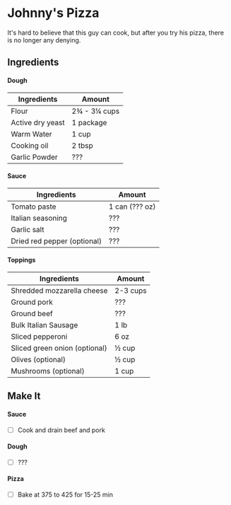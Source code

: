 # Johnny's Pizza
It's hard to believe that this guy can cook, but after you try his pizza, there is no longer any denying.

## Ingredients

#### Dough

| Ingredients                   | Amount          |
|----------------------------   |-----------------|
| Flour                         | 2¾ - 3¼ cups    | 
| Active dry yeast              | 1 package       |
| Warm Water                    | 1 cup           |
| Cooking oil                   | 2 tbsp          |
| Garlic Powder                 | ???             |

#### Sauce

| Ingredients                   | Amount          |
|----------------------------   |-----------------|
| Tomato paste                  | 1 can  (??? oz) |
| Italian seasoning             | ???             |
| Garlic salt                   | ???             |
| Dried red pepper (optional)   | ???             |

#### Toppings

| Ingredients                   | Amount          |
|----------------------------   |-----------------|
| Shredded mozzarella cheese    | 2-3 cups        |
| Ground pork                   | ???             |
| Ground beef                   | ???             |
| Bulk Italian Sausage          | 1 lb            |
| Sliced pepperoni              | 6 oz            |
| Sliced green onion (optional) | ½ cup           |
| Olives (optional)             | ½ cup           |
| Mushrooms (optional)          | 1 cup           |


## Make It

#### Sauce
- [ ] Cook and drain beef and pork

#### Dough
- [ ] ???

#### Pizza
- [ ] Bake at 375 to 425 for 15-25 min